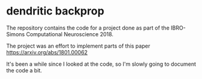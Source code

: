 # dendritic backprop
The repository contains the code for a project done as part of the IBRO-Simons Computational Neuroscience 2018.

The project was an effort to implement parts of this paper https://arxiv.org/abs/1801.00062
 

It's been a while since I looked at the code, so I'm slowly going to document the code a bit.
